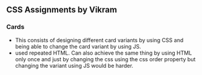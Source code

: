 <h2> CSS Assignments by Vikram</h2>
 
<h3>Cards</h3>


- This consists of designing different card variants by using CSS and being able to change the card variant by using JS.
- used repeated HTML. Can also achieve the same thing by using HTML only once and just by changing the css using the css order property but changing the variant using JS would be harder.
